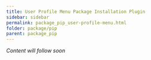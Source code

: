 ```yaml
---
title: User Profile Menu Package Installation Plugin
sidebar: sidebar
permalink: package_pip_user-profile-menu.html
folder: package/pip
parent: package_pip
---
```


*Content will follow soon*
